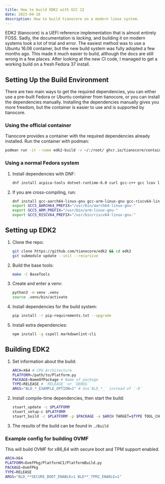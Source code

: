 ```yaml
---
title: How to build EDK2 with GCC 12
date: 2023-04-16
description: How to build tianocore on a modern linux system.
---
```


EDK2 (tianocore) is a UEFI reference implementation that is almost entirely FOSS. Sadly, the documentation is *lacking*, and building it on modern systems took a lot of trial and error. The easiest method was to use a Ubuntu 16.06 container, but the new build system was fully adopted a few months ago. This made it much easier to build, although the docs are still wrong in a few places. After looking at the new CI code, I managed to get a working build on a fresh Fedora 37 install.

## Setting Up the Build Environment

There are two main ways to get the required dependencies, you can either use a pre-built Fedora or Ubuntu container from tianocore, or you can install the dependencies manually. Installing the dependencies manually gives you more freedom, but the container is easier to use and is supported by tianocore.

### Using the official container

Tianocore provides a container with the required dependencies already installed. Run the container with podman:
```bash
podman run -it --name edk2-build -v ~/:/root/ ghcr.io/tianocore/containers/fedora-37-build:latest
```

### Using a normal Fedora system

1.  Install dependencies with DNF:
    ```bash
    dnf install acpica-tools dotnet-runtime-6.0 curl gcc-c++ gcc lcov libX11-devel libXext-devel libuuid-devel make nuget nasm python3 python3-distutils-extra python3-pip python3-setuptools nodejs npm
    ```

2.  If you are cross-compiling, run:
    ```bash
    dnf install gcc-aarch64-linux-gnu gcc-arm-linux-gnu gcc-riscv64-linux-gnu
    export GCC5_AARCH64_PREFIX="/usr/bin/aarch64-linux-gnu-"
    export GCC5_ARM_PREFIX="/usr/bin/arm-linux-gnu-"
    export GCC5_RISCV64_PREFIX="/usr/bin/riscv64-linux-gnu-"
    ```

## Setting up EDK2

1.  Clone the repo:  
    ```bash
    git clone https://github.com/tianocore/edk2 && cd edk2
    git submodule update --init --recursive
    ```

2.  Build the base tools:
    ```bash
    make -C BaseTools
    ```

3.  Create and enter a venv:
    ```bash
    python3 -m venv .venv
    source .venv/bin/activate
    ```

4.  Install dependencies for the build system:  
    ```bash
    pip install -r pip-requirements.txt --upgrade
    ```

3.  Install extra dependencies:
    ```bash
    npm install -g cspell markdownlint-cli
    ```

## Building EDK2

1.  Set information about the build:
    ```bash
    ARCH=X64 # CPU Architecture
    PLATFORM=/path/to/Platform.py
    PACKAGE=NameOfPackage # Name of package
    TYPE=RELEASE # `RELEASE` or `DEBUG`
    ARGS="BLD_*_EXAMPLE_OPTION=1" # Use`BLD_*_` instead of `-D`
    ```

2.  Install compile-time dependencies, then start the build:
    ```bash
    stuart_update -c $PLATFORM
    stuart_setup-c $PLATFORM
    stuart_build -c $PLATFORM -p $PACKAGE -a $ARCH TARGET=$TYPE TOOL_CHAIN_TAG=GCC5 $ARGS
    ```

3. The results of the build can be found in `./Build`

### Example config for building OVMF

This will build OVMF for x86_64 with secure boot and TPM support enabled.

```bash
ARCH=X64
PLATFORM=OvmfPkg/PlatformCI/PlatformBuild.py
PACKAGE=OvmfPkg
TYPE=RELEASE
ARGS="BLD_**SECURE_BOOT_ENABLE=1 BLD**_TPM2_ENABLE=1"
```
